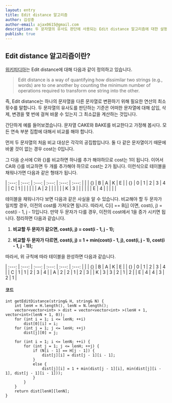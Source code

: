 ```yaml
---
layout: entry
title: Edit distance 알고리즘
author: 김성중
author-email: ajax0615@gmail.com
description: 두 문자열의 유사도 판단에 사용되는 Edit distance 알고리즘에 대한 설명입니다.
publish: true
---
```


## Edit distance 알고리즘이란?
[위키피디아](https://en.wikipedia.org/wiki/Edit_distance)는 Edit distance에 대해 다음과 같이 정의하고 있습니다.

> Edit distance is a way of quantifying how dissimilar two strings (e.g., words) are to one another by counting the minimum number of operations required to transform one string into the other.

즉, Edit distance는 하나의 문자열을 다른 문자열로 변환하기 위해 필요한 연산의 최소 횟수를 말합니다. 두 문자열의 유사도를 판단하는 기준은 어떠한 문자열에 대해 삽입, 삭제, 변경을 몇 번에 걸쳐 바꿀 수 있는지 그 최소값을 계산하는 것입니다.

간단하게 예를 들어보겠습니다. 문자열 CAKE와 BAKE를 비교한다고 가정해 봅시다. 모든 연속 부분 집합에 대해서 비교를 해야 합니다.

먼저 두 문자열의 처음 비교 대상은 각각의 공집합입니다. 둘 다 같은 문자열이기 때문에 바꿀 것이 없는 경우 cost는 0입니다.

그 다음 순서에 C와 {}를 비교하면 하나를 추가 해야하므로 cost는 1이 됩니다. 이어서 CA와 {}를 비교하면 두 개를 추가해야 하므로 cost는 2가 됩니다. 이런식으로 테이블을 채워나가면 다음과 같은 형태가 됩니다.

| :---: | :---: | :---: | :---: | :---: | :---: |
|  | {} | B | A | K | E |
| {} | 0 | 1 | 2 | 3 | 4 |
| C | 1 |  |  |  |  |
| A | 2 |  |  |  |  |
| K | 3 |  |  |  |  |
| E | 4 |  |  |  |  |

테이블을 채워나가다 보면 다음과 같은 사실을 알 수 있습니다. 비교해야 할 두 문자가 일치할 경우, 이전의 cost를 가져오면 됩니다. 따라서, C[i] == B[j] 이면, cost(i, j) = cost(i - 1, j - 1)입니다. 만약 두 문자가 다를 경우, 이전의 cost에서 1을 증가 시키면 됩니다. 정리하면 다음과 같습니다.

1. **비교할 두 문자가 같으면, cost(i, j) = cost(i - 1, j - 1);**

2. **비교할 두 문자가 다르면, cost(i, j) = 1 + min(cost(i - 1, j), cost(i, j - 1), cost(i - 1, j - 1));**

따라서, 위 규칙에 따라 테이블을 완성하면 다음과 같습니다.

| :---: | :---: | :---: | :---: | :---: | :---: |
|  | {} | B | A | K | E |
| {} | 0 | 1 | 2 | 3 | 4 |
| C | 1 | 1 | 2 | 3 | 4 |
| A | 2 | 2 | 1 | 2 | 3 |
| K | 3 | 3 | 2 | 1 | 2 |
| E | 4 | 4 | 3 | 2 | 1 |

#### 코드

```
int getEditDistance(string& H, string& N) {
    int lenH = H.length(), lenN = N.length();
    vector<vector<int> > dist = vector<vector<int> >(lenH + 1, vector<int>(lenN + 1, 0));
    for (int i = 1; i <= lenN; ++i)
        dist[0][i] = i;
    for (int j = 1; j <= lenH; ++j)
        dist[j][0] = j;

    for (int i = 1; i <= lenN; ++i) {
        for (int j = 1; j <= lenH; ++j) {
            if (N[i - 1] == H[j - 1]) {
                dist[j][i] = dist[j - 1][i - 1];
            }
            else {
                dist[j][i] = 1 + min(dist[j - 1][i], min(dist[j][i - 1], dist[j - 1][i - 1]));
            }
        }
    }
    return dist[lenH][lenN];
}
```
